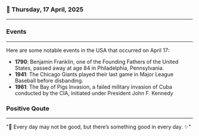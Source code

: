 ### 📅 Thursday, 17 April, 2025
------
### Events
------
Here are some notable events in the USA that occurred on April 17:

- **1790**: Benjamin Franklin, one of the Founding Fathers of the United States, passed away at age 84 in Philadelphia, Pennsylvania.
- **1941**: The Chicago Giants played their last game in Major League Baseball before disbanding.
- **1961**: The Bay of Pigs Invasion, a failed military invasion of Cuba conducted by the CIA, initiated under President John F. Kennedy
### Positive Qoute
------
"🌼 Every day may not be good, but there’s something good in every day. ✨"
